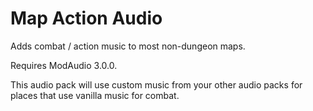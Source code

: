 # Map Action Audio

Adds combat / action music to most non-dungeon maps.

Requires ModAudio 3.0.0.

This audio pack will use custom music from your other audio packs for places that use vanilla music for combat.

